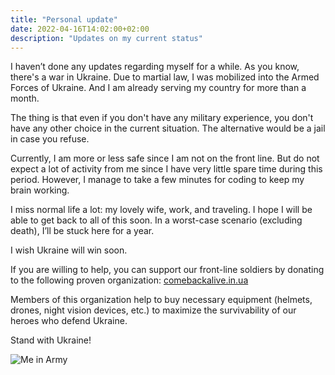 ```yaml
---
title: "Personal update"
date: 2022-04-16T14:02:00+02:00
description: "Updates on my current status"
---
```


I haven’t done any updates regarding myself for a while. As you know, there's a war in Ukraine. Due to martial law, I was mobilized into the Armed Forces of Ukraine. And I am already serving my country for more than a month. 

The thing is that even if you don't have any military experience, you don't have any other choice in the current situation. The alternative would be a jail in case you refuse.

Currently, I am more or less safe since I am not on the front line. But do not expect a lot of activity from me since I have very little spare time during this period. However, I manage to take a few minutes for coding to keep my brain working. 

I miss normal life a lot: my lovely wife, work, and traveling. I hope I will be able to get back to all of this soon. In a worst-case scenario (excluding death), I’ll be stuck here for a year. 

I wish Ukraine will win soon. 

If you are willing to help, you can support our front-line soldiers by donating to the following proven organization: [comebackalive.in.ua](https://www.comebackalive.in.ua)

Members of this organization help to buy necessary equipment (helmets, drones, night vision devices, etc.) to maximize the survivability of our heroes who defend Ukraine.

Stand with Ukraine!

![Me in Army](/me_in_army.jpg "Me in Army")